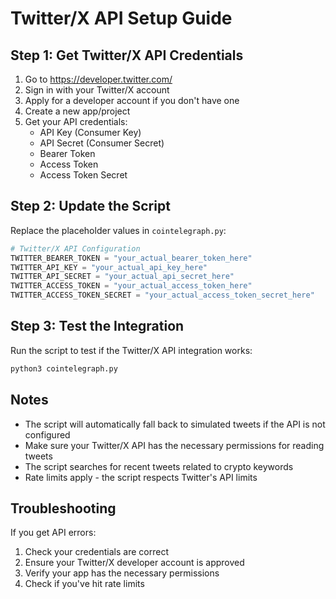 # Twitter/X API Setup Guide

## Step 1: Get Twitter/X API Credentials

1. Go to https://developer.twitter.com/
2. Sign in with your Twitter/X account
3. Apply for a developer account if you don't have one
4. Create a new app/project
5. Get your API credentials:
   - API Key (Consumer Key)
   - API Secret (Consumer Secret)
   - Bearer Token
   - Access Token
   - Access Token Secret

## Step 2: Update the Script

Replace the placeholder values in `cointelegraph.py`:

```python
# Twitter/X API Configuration
TWITTER_BEARER_TOKEN = "your_actual_bearer_token_here"
TWITTER_API_KEY = "your_actual_api_key_here"
TWITTER_API_SECRET = "your_actual_api_secret_here"
TWITTER_ACCESS_TOKEN = "your_actual_access_token_here"
TWITTER_ACCESS_TOKEN_SECRET = "your_actual_access_token_secret_here"
```

## Step 3: Test the Integration

Run the script to test if the Twitter/X API integration works:

```bash
python3 cointelegraph.py
```

## Notes

- The script will automatically fall back to simulated tweets if the API is not configured
- Make sure your Twitter/X API has the necessary permissions for reading tweets
- The script searches for recent tweets related to crypto keywords
- Rate limits apply - the script respects Twitter's API limits

## Troubleshooting

If you get API errors:
1. Check your credentials are correct
2. Ensure your Twitter/X developer account is approved
3. Verify your app has the necessary permissions
4. Check if you've hit rate limits 